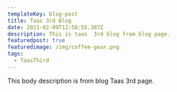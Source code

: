 ```yaml
---
templateKey: blog-post
title: Taas 3rd Blog
date: 2021-02-09T12:58:55.387Z
description: This is taas  3rd blog from blog page.
featuredpost: true
featuredimage: /img/coffee-gear.png
tags:
  - TaasThird
---
```

This body description is from blog Taas 3rd page.